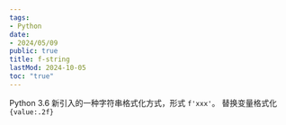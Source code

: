 ```yaml
---
tags:
- Python
date:
- 2024/05/09
public: true
title: f-string
lastMod: 2024-10-05
toc: "true"
---
```


Python 3.6 新引入的一种字符串格式化方式，形式 `f'xxx'`。
替换变量格式化 `{value:.2f}`
